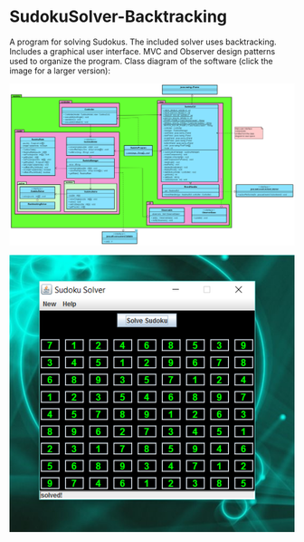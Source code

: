 # SudokuSolver-Backtracking
A program for solving Sudokus. The included solver uses backtracking. Includes a graphical user interface. MVC and Observer design patterns used to organize the program.
Class diagram of the software (click the image for a larger version):

![Alt text](https://github.com/mb44/SudokuSolver-Backtracking/blob/master/SudokuSolver-ClassDiagram.png?raw=true "Sudoku Class Diagram")

![Alt text](https://github.com/mb44/SudokuSolver-Backtracking/blob/master/screenshot.png?raw=true "Sudoku Class Diagram")
